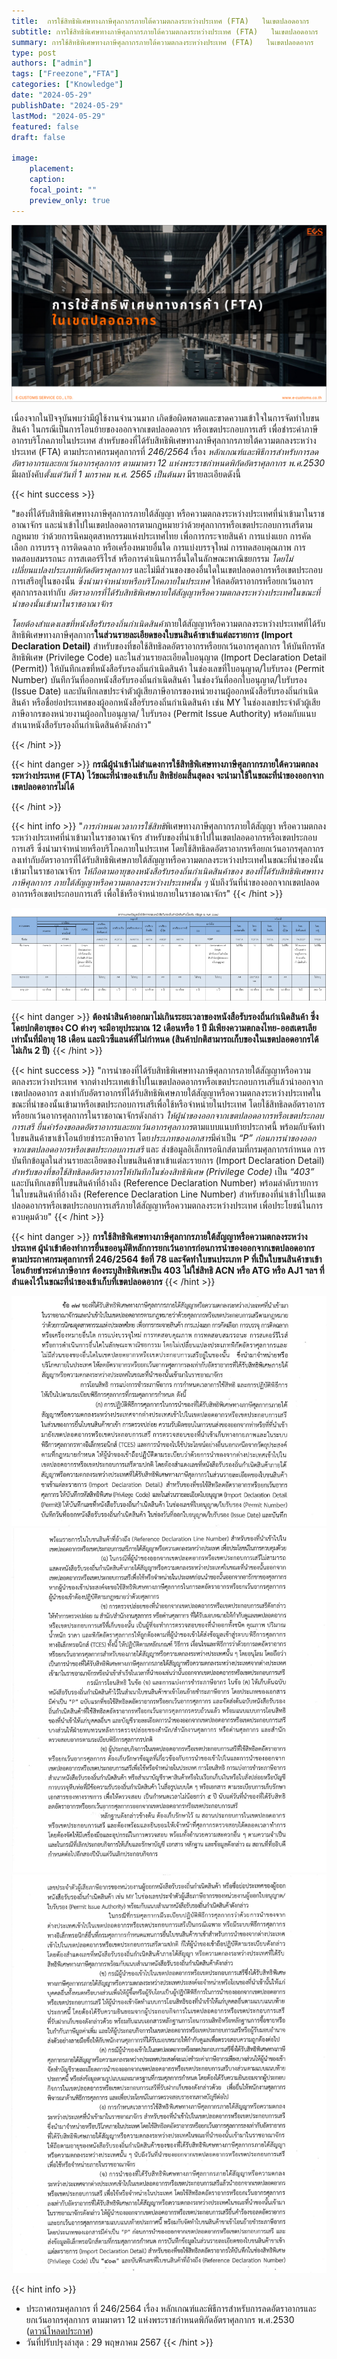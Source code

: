 ```yaml
---
title:  การใช้สิทธิพิเศษทางภาษีศุลกากรภายใต้ความตกลงระหว่างประเทศ (FTA)   ในเขตปลอดอากร
subtitle: การใช้สิทธิพิเศษทางภาษีศุลกากรภายใต้ความตกลงระหว่างประเทศ (FTA)   ในเขตปลอดอากร
summary: การใช้สิทธิพิเศษทางภาษีศุลกากรภายใต้ความตกลงระหว่างประเทศ (FTA)   ในเขตปลอดอากร
type: post
authors: ["admin"]
tags: ["Freezone","FTA"]
categories: ["Knowledge"]
date: "2024-05-29"
publishDate: "2024-05-29"
lastMod: "2024-05-29"
featured: false
draft: false

image:
    placement:
    caption: 
    focal_point: ""
    preview_only: true
---
```


![](featured.png)

เนื่องจากในปัจจุบันพบว่ามีผู้ใช้งานจำนวนมาก เกิดข้อผิดพลาดและขาดความเข้าใจในการจัดทำใบขนสินค้า ในกรณีเป็นการโอนย้ายของออกจากเขตปลอดอากร หรือเขตประกอบการเสรี เพื่อชำระค่าภาษีอากรบริโภคภายในประเทศ สำหรับของที่ได้รับสิทธิพิเศษทางภาษีศุลกากรภายใต้ความตกลงระหว่างประเทศ (FTA) ตามประกาศกรมศุลกากรที่ *246/2564* เรื่อง *หลักเกณฑ์และพิธีการสำหรับการลดอัตราอากรและยกเว้นอากรศุลกากร ตามมาตรา 12 แห่งพระราชกำหนดพิกัดอัตราศุลกากร พ.ศ.2530* มีผลบังคับ*ตั้งแต่วันที่ 1 มกราคม พ.ศ. 2565 เป็นต้นมา* มีรายละเอียดดังนี้

{{< hint success >}}
 
"ของที่ได้รับสิทธิพิเศษทางภาษีศุลกากรภายใต้สัญญา หรือความตกลงระหว่างประเทศที่นำเข้ามาในราชอาณาจักร และนำเข้าไปในเขตปลอดอากรตามกฎหมายว่าด้วยศุลกากรหรือเขตประกอบการเสรีตามกฎหมาย ว่าด้วยการนิคมอุตสาหกรรมแห่งประเทศไทย เพื่อการกระจายสินค้า การแบ่งแยก การคัดเลือก การบรรจุ การติดฉลาก หรือเครื่องหมายอื่นใด การแบ่งบรรจุใหม่ การทดสอบคุณภาพ การทดสอบสมรรถนะ การสเตอร์รีไรส์ หรือการดำเนินการอื่นใดในลักษณะพาณิชยกรรม *โดยไม่เปลี่ยนแปลงประเภทพิกัดอัตราศุลกากร* และไม่มีส่วนของของอื่นใดในเขตปลอดอากรหรือเขตประกอบการเสรีอยู่ในของนั้น *ซึ่งนำมาจำหน่ายหรือบริโภคภายในประเทศ* ให้ลดอัตราอากรหรือยกเว้นอากรศุลกากรลงเท่ากับ *อัตราอากรที่ได้รับสิทธิพิเศษภายใต้สัญญาหรือความตกลงระหว่างประเทศในขณะที่นำของนั้นเข้ามาในราชอาณาจักร*  

*โดยต้องสำแดงเลขที่หนังสือรับรองถิ่นกำเนิดสินค้า*ภายใต้สัญญาหรือความตกลงระหว่างประเทศที่ได้รับสิทธิพิเศษทางภาษีศุลกากร**ในส่วนรายละเอียดของใบขนสินค้าขาเข้าแต่ละรายการ (Import Declaration Detail)** สำหรับของที่ขอใช้สิทธิลดอัตราอากรหรือยกเว้นอากรศุลกากร ให้บันทึกรหัสสิทธิพิเศษ (Privilege Code) และในส่วนรายละเอียดใบอนุญาต (Import Declaration Detail (Permit)) ให้บันทึกเลขที่หนังสือรับรองถิ่นกำเนิดสินค้า ในช่องเลขที่ใบอนุญาต/ใบรับรอง (Permit Number) บันทึกวันที่ออกหนังสือรับรองถิ่นกำเนิดสินค้า ในช่องวันที่ออกใบอนุญาต/ใบรับรอง (Issue Date) และบันทึกเลขประจำตัวผู้เสียภาษีอากรของหน่วยงานผู้ออกหนังสือรับรองถิ่นกำเนิดสินค้า หรือชื่อย่อประเทศของผู้ออกหนังสือรับรองถิ่นกำเนิดสินค้า เช่น MY ในช่องเลขประจำตัวผู้เสียภาษีอากรของหน่วยงานผู้ออกใบอนุญาต/ ใบรับรอง (Permit Issue Authority) พร้อมกับแนบสำเนาหนังสือรับรองถิ่นกำเนิดสินค้าดังกล่าว"

{{< /hint >}}

{{< hint danger >}}
**กรณีผู้นำเข้าไม่สำแดงการใช้สิทธิพิเศษทางภาษีศุลกากรภายใต้ความตกลงระหว่างประเทศ (FTA)  ไว้ขณะที่นำของเข้าเก็บ สิทธิย่อมสิ้นสุดลง จะนำมาใช้ในขณะที่นำของออกจากเขตปลอดอากรไม่ได้**

{{< /hint >}}

{{< hint info >}}
"*การกำหนดเวลาการใช้สิทธิ*พิเศษทางภาษีศุลกากรภายใต้สัญญา หรือความตกลงระหว่างประเทศที่นำเข้ามาในราชอาณาจักร สำหรับของที่นำเข้าไปในเขตปลอดอากรหรือเขตประกอบการเสรี ซึ่งนำมาจำหน่ายหรือบริโภคภายในประเทศ โดยใช้สิทธิลดอัตราอากรหรือยกเว้นอากรศุลกากรลงเท่ากับอัตราอากรที่ได้รับสิทธิพิเศษภายใต้สัญญาหรือความตกลงระหว่างประเทศในขณะที่นำของนั้นเข้ามาในราชอาณาจักร *ให้ถือตามอายุของหนังสือรับรองถิ่นกำเนิดสินค้าของ ของที่ได้รับสิทธิพิเศษทางภาษีศุลกากร ภายใต้สัญญาหรือความตกลงระหว่างประเทศนั้น ๆ* นับถึงวันที่นำของออกจากเขตปลอดอากรหรือเขตประกอบการเสรี เพื่อใช้หรือจำหน่ายภายในราชอาณาจักร"
{{< /hint >}}

![](img/table.png)

{{< hint danger >}}
**ต้องนำสินค้าออกมาไม่เกินระยะเวลาของหนังสือรับรองถิ่นกำเนิดสินค้า  ซึ่งโดยปกติอายุของ CO ต่างๆ จะมีอายุประมาณ 12 เดือนหรือ 1 ปี มีเพียงความตกลงไทย-ออสเตรเลียเท่านั้นที่มีอายุ 18 เดือน และนิวซีแลนด์ที่่ไม่กำหนด (สินค้าปกติสามารถเก็บของในเขตปลอดอากรได้ไม่เกิน 2 ปี)**
 {{< /hint >}}


 
 {{< hint success >}}
 "การนำของที่ได้รับสิทธิพิเศษทางภาษีศุลกากรภายใต้สัญญาหรือความตกลงระหว่างประเทศ จากต่างประเทศเข้าไปในเขตปลอดอากรหรือเขตประกอบการเสรีแล้วนำออกจากเขตปลอดอากร ลงเท่ากับอัตราอากรที่ได้รับสิทธิพิเศษภายใต้สัญญาหรือความตกลงระหว่างประเทศในขณะที่นำของนั้นเข้ามาหรือเขตประกอบการเสรีเพื่อใช้หรือจำหน่ายในประเทศ โดยใช้สิทธิลดอัตราอากรหรือยกเว้นอากรศุลกากรในราชอาณาจักรดังกล่าว *ให้ผู้นำของออกจากเขตปลอดอากรหรือเขตประกอบการเสรี ยื่นคำร้องขอลดอัตราอากรและยกเว้นอากรศุลกากร*ตามแบบแนบท้ายประกาศนี้ พร้อมกับจัดทำใบขนสินค้าขาเข้าโอนย้ายชำระภาษีอากร โดย*ประเภทของเอกสาร*มีค่าเป็น *“P”* *ก่อนการนำของออกจากเขตปลอดอากรหรือเขตประกอบการเสรี* และ ส่งข้อมูลอิเล็กทรอนิกส์ตามที่กรมศุลกากรกำหนด การบันทึกข้อมูลในส่วนรายละเอียดของใบขนสินค้าขาเข้าแต่ละรายการ (Import Declaration Detail) *สำหรับของที่ขอใช้สิทธิลดอัตราอากรให้บันทึกในช่องสิทธิพิเศษ (Privilege Code)* เป็น *“403”* และบันทึกเลขที่ใบขนสินค้าที่อ้างถึง (Reference Declaration Number) พร้อมลำดับรายการในใบขนสินค้าที่อ้างถึง (Reference Declaration Line Number)   สำหรับของที่นำเข้าไปในเขตปลอดอากรหรือเขตประกอบการเสรีภายใต้สัญญาหรือความตกลงระหว่างประเทศ เพื่อประโยชน์ในการควบคุมด้วย"
 {{< /hint >}}

{{< hint danger >}}
**การใช้สิทธิพิเศษทางภาษีศุลกากรภายใต้สัญญาหรือความตกลงระหว่างประเทศ  ผู้นำเข้าต้องทำการยื่นขออนุมัติหลักการยกเว้นอากรก่อนการนำของออกจากเขตปลอดอากร ตามประกาศกรมศุลกากรที่ 246/2564 ข้อที่ 78 และจัดทำใบขนประเภท P ที่เป็นใบขนสินค้าขาเข้าโอนย้ายชำระค่าภาษีอากร ต้องระบุสิทธิพิเศษเป็น 403 ไม่ใช่สิทธิ ACN หรือ ATG หรือ AJ1 ฯลฯ  ที่สำแดงไว้ในขณะที่นำของเข้าเก็บที่เขตปลอดอากร**
 {{< /hint >}}


![](img/page1.png)
![](img/page2.png)
![](img/page3.png)

{{< hint info >}}
- ประกาศกรมศุลกากร ที่ 246/2564 เรื่อง หลักเกณฑ์และพิธีการสำหรับการลดอัตราอากรและยกเว้นอากรศุลกากร ตามมาตรา 12 แห่งพระราชกำหนดพิกัดอัตราศุลกากร พ.ศ.2530 ([ดาวน์โหลดประกาศ](https://ecs-support.github.io/post/law/customs/2564/2564-246/))  
- วันที่ปรับปรุงล่าสุด : 29 พฤษภาคม 2567
 {{< /hint >}}